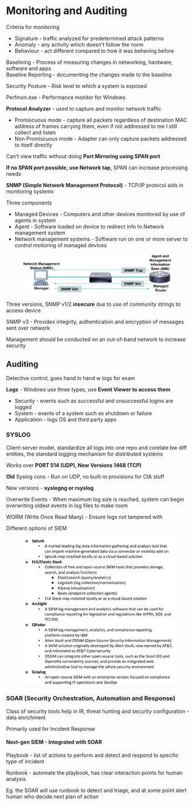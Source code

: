 # Monitoring and Auditing

Criteria for monitoring

* Signature - traffic analyzed for predetermined attack patterns
* Anomaly - any activity which doesn't follow the norm&#x20;
* Behaviour - act different compared to how it was behaving before

Baselining - Process of measuring changes in networking, hardware, software and apps\
Baseline Reporting - documenting the changes made to the baseline

Security Posture - Risk level to which a system is exposed

Perfmon.exe - Performance monitor for Windows

**Protocol Analyzer** - used to capture and monitor network traffic

* Promiscuous mode - capture all packets regardless of destination MAC address of frames carrying them, even if not addressed to me I still collect and listen
* Non Promiscuous mode - Adapter can only capture packets addressed to itself directly

Can't view traffic without doing **Port Mirroring using SPAN port**

**If no SPAN port possible, use Network tap,** SPAN can increase processing needs

**SNMP (Simple Network Management Protocol)** - TCP/IP protocol aids in monitoring systems

Three components

* Managed Devices - Computers and other devices monitored by use of agents in system
* Agent - Software loaded on device to redirect info to Network management system
* Network management systems - Software run on one or more server to control moitoring of managed devices

<div align="left">

<figure><img src="../../.gitbook/assets/image (19).png" alt=""><figcaption></figcaption></figure>

</div>

Three versions, SNMP v1/2 **insecure** due to use of community strings to access device

SNMP v3 - Provides integrity, authentication and encryption of messages sent over network

Management should be conducted on an out-of-band network to increase security

## Auditing

Detective control, goes hand in hand w logs for exam&#x20;

**Logs** - Windows use three types, use **Event Viewer to access them**

* Security - events such as successful and unsuccessful logins are logged
* System - events of a system such as shutdown or failure
* Application - logs OS and third party apps

### SYSLOG

Client-server model, standardize all logs into one repo and corelate bw diff entities, the standard logging mechanism for distributed systems

Works over **PORT 514 (UDP), New Versions 1468 (TCP)**

**Old** Syslog cons - Run on UDP, no built-in provisions for CIA stuff

New versions - **syslogng or rsyslog**

Overwrite Events - When maximum log size is reached, system can begin overwriting oldest events in log files to make room

WORM (Write Once Read Many) - Ensure logs not tampered with

Different options of SIEM

<figure><img src="../../.gitbook/assets/image (20).png" alt=""><figcaption></figcaption></figure>

### SOAR (Security Orchestration, Automation and Response)

Class of security tools help in IR, threat hunting and security configuration - data enrichment

Primarily used for Incident Response

#### Next-gen SIEM - Integrated with SOAR

Playbook - list of actions to perform and detect and respond to specific type of incident

Runbook - automate the playbook, has clear interaction points for human analysis

Eg. the SOAR will use runbook to detect and triage, and at some point alert human who decide next plan of action



